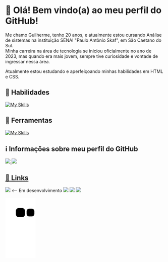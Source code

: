 # 👋 Olá! Bem vindo(a) ao meu perfil do GitHub!

Me chamo Guilherme, tenho 20 anos, e atualmente estou cursando Análise de sistemas na instituição SENAI "Paulo Antônio Skaf", em São Caetano do Sul.<br>
Minha carreira na área de tecnologia se iniciou oficialmente no ano de 2023, mas quando era mais jovem, sempre tive curiosidade e vontade de ingressar nessa área. <br>

Atualmente estou estudando e aperfeiçoando minhas habilidades em HTML e CSS.

## 🤹 Habilidades
[![My Skills](https://skillicons.dev/icons?i=html,css)](https://skillicons.dev)

## 🧰 Ferramentas 
[![My Skills](https://skillicons.dev/icons?i=figma,git,vscode)](https://skillicons.dev)
     
 ## ℹ️ Informações sobre meu perfil do GitHub 
<div>
  <a href="https://github.com/GSolivier">
  <img height="160em" src="https://github-readme-stats.vercel.app/api?username=GSolivier&show_icons=true&theme=dark&include_all_commits=true&count_private=true"/>
  <img height="160em" src="https://github-readme-stats.vercel.app/api/top-langs/?username=GSolivier&layout=compact&langs_count=7&theme=dark"/>
</div>
 
  ## 🔗 Links 
 
 <div>
   <a href="https://gsolivierdev.vercel.app/" target="_blank"><img src="https://img.shields.io/badge/Portfolio-%23000000.svg?style=for-the-badge&logo=firefox&logoColor=#FF7139)"></a> <-- Em desenvolvimento
  <a href="https://instagram.com/guisous11" target="_blank"><img src="https://img.shields.io/badge/-Instagram-%23E4405F?style=for-the-badge&logo=instagram&logoColor=white" target="_blank"></a>
  <a href="https://www.linkedin.com/in/guilherme-sousa-oliveira/" target="_blank"><img src="https://img.shields.io/badge/-LinkedIn-%230077B5?style=for-the-badge&logo=linkedin&logoColor=white" target="_blank"></a> 
  <a href = "mailto:guilhermesousa1110@gmail.com"><img src="https://img.shields.io/badge/Gmail-D14836?style=for-the-badge&logo=gmail&logoColor=white" target="_blank"></a>
     </div>

  ![Snake animation](https://github.com/rafaballerini/rafaballerini/blob/output/github-contribution-grid-snake.svg)
 
</div>
 
